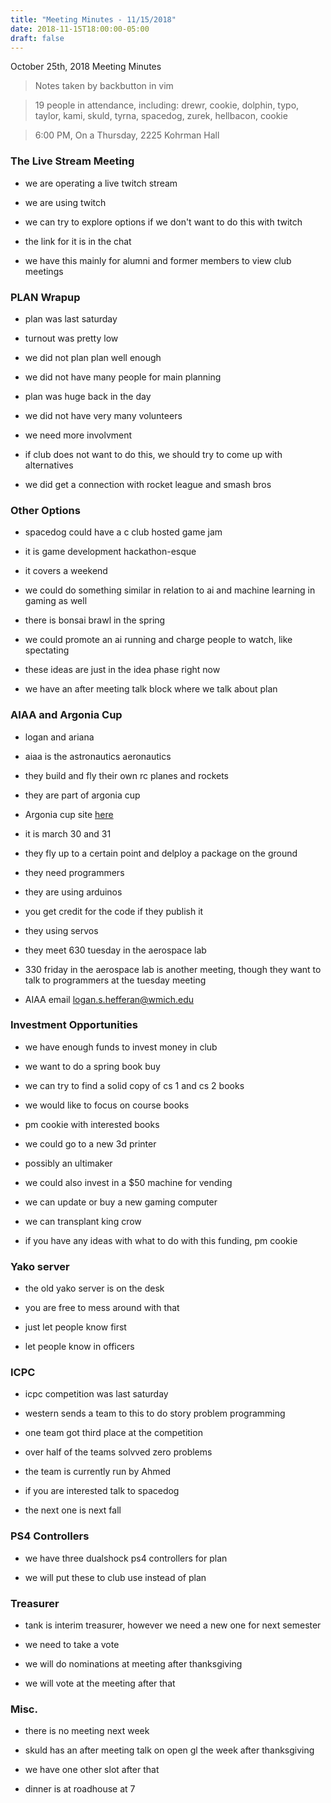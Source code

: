 ```yaml
---
title: "Meeting Minutes - 11/15/2018"
date: 2018-11-15T18:00:00-05:00
draft: false
---
```


October 25th, 2018 Meeting Minutes
> Notes taken by backbutton in vim

> 19 people in attendance, including: drewr, cookie, dolphin, typo, taylor, kami, skuld, tyrna, spacedog, zurek, hellbacon, cookie





> 6:00 PM, On a Thursday, 2225 Kohrman Hall

### The Live Stream Meeting

* we are operating a live twitch stream

* we are using twitch

* we can try to explore options if we don't want to do this with twitch

* the link for it is in the chat

* we have this mainly for alumni and former members to view club meetings

### PLAN Wrapup

* plan was last saturday

* turnout was pretty low

* we did not plan plan well enough 

* we did not have many people for main planning

*  plan was huge back in the day

* we did not have very many volunteers

* we need more involvment

* if club does not want to do this, we should try to come up with alternatives

* we did get a connection with rocket league and smash bros

### Other Options

* spacedog could have a c club hosted game jam

* it is game development hackathon-esque

* it covers a weekend

* we could do something similar in relation to ai and machine learning in gaming as well

* there is bonsai brawl in the spring

* we could promote an ai running and charge people to watch, like spectating

* these ideas are just in the idea phase right now

*  we have an after meeting talk block where we talk about plan

### AIAA and Argonia Cup

* logan and ariana

* aiaa is the astronautics aeronautics

* they build and fly their own rc planes and rockets

* they are part of argonia cup

* Argonia cup site [here](http://www.argoniacup.com/)

* it is march 30 and 31

* they fly up to a certain point and delploy a package on the ground

* they need programmers

* they are using arduinos 

* you get credit for the code if they publish it

* they using servos

* they meet 630 tuesday in the aerospace lab

* 330 friday in the aerospace lab is another meeting, though they want to talk to programmers at the tuesday meeting

* AIAA email <logan.s.hefferan@wmich.edu>

### Investment Opportunities

* we have enough funds to invest money in club

* we want to do a spring book buy

* we can try to find a solid copy of cs 1 and cs 2 books

* we would like to focus on course books

* pm cookie with interested books

* we could go to a new 3d printer

* possibly an ultimaker

* we could also invest in a $50 machine for vending

* we can update or buy a new gaming computer

* we can transplant king crow

* if you have any ideas with what to do with this funding, pm cookie

### Yako server

* the old yako server is on the desk

* you are free to mess around with that

* just let people know first

* let people know in officers

### ICPC

* icpc competition was last saturday

* western sends a team to this to do story problem programming

* one team got third place at the competition

* over half of the teams solvved zero problems

* the team is currently run by Ahmed

* if you are interested talk to spacedog

* the next one is next fall

### PS4 Controllers

* we have three dualshock ps4 controllers for plan

* we will put these to club use instead of plan

### Treasurer

* tank is interim treasurer, however we need a new one for next semester

* we need to take a vote

* we will do nominations at meeting after thanksgiving

* we will vote at the meeting after that

### Misc.

* there is no meeting next week

* skuld has an after meeting talk on open gl the week after thanksgiving

* we have one other slot after that

* dinner is at roadhouse at 7
